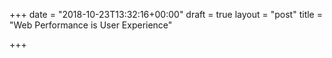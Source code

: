 +++
date = "2018-10-23T13:32:16+00:00"
draft = true
layout = "post"
title = "Web Performance is User Experience"

+++
